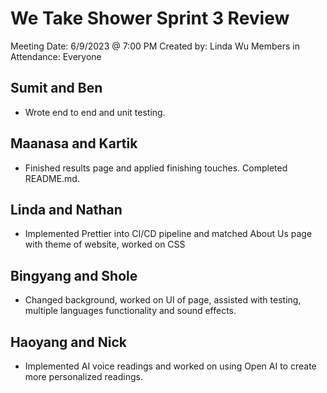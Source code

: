 # We Take Shower Sprint 3 Review

 Meeting Date: 6/9/2023 @ 7:00 PM
 Created by: Linda Wu
 Members in Attendance: Everyone

## Sumit and Ben
- Wrote end to end and unit testing.

## Maanasa and Kartik
- Finished results page and applied finishing touches. Completed README.md.

## Linda and Nathan
- Implemented Prettier into CI/CD pipeline and matched About Us page with theme of website, worked on CSS

## Bingyang and Shole
- Changed background, worked on UI of page, assisted with testing, multiple languages functionality and sound effects.

## Haoyang and Nick
- Implemented AI voice readings and worked on using Open AI to create more personalized readings.